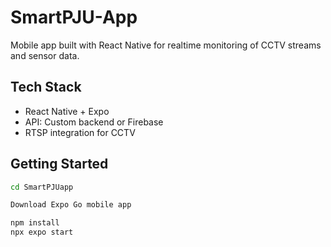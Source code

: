 # SmartPJU-App

Mobile app built with React Native for realtime monitoring of CCTV streams and sensor data.

##  Tech Stack

- React Native + Expo
- API: Custom backend or Firebase
- RTSP integration for CCTV

##  Getting Started

```bash
cd SmartPJUapp

Download Expo Go mobile app

npm install
npx expo start
